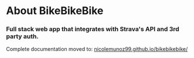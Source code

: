 # About BikeBikeBike
### Full stack web app that integrates with Strava's API and 3rd party auth.

Complete documentation moved to: [nicolemunoz99.github.io/bikebikebike/](https://nicolemunoz99.github.io/bikebikebike/)

